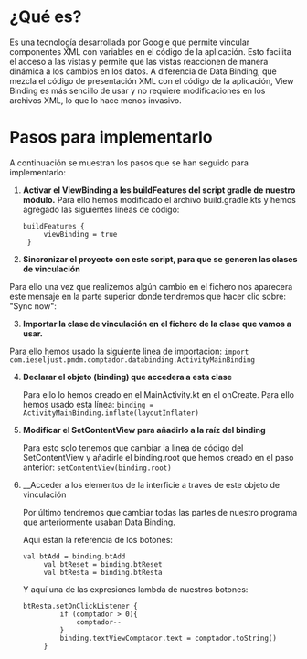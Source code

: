 # ¿Qué es?
Es una tecnología desarrollada por Google que permite vincular componentes XML con variables en el código de la aplicación. Esto facilita el acceso a las vistas y permite que las vistas reaccionen de manera dinámica a los cambios en los datos. A diferencia de Data Binding, que mezcla el código de presentación XML con el código de la aplicación, View Binding es más sencillo de usar y no requiere modificaciones en los archivos XML, lo que lo hace menos invasivo.

# Pasos para implementarlo
A continuación se muestran los pasos que se han seguido para implementarlo:
1. __Activar el ViewBinding a les buildFeatures del script gradle de nuestro módulo.__
   Para ello hemos modificado el archivo build.gradle.kts y hemos agregado las siguientes líneas de código:
   ```
   buildFeatures {
        viewBinding = true
    }
   ```
2. __Sincronizar el proyecto con este script, para que se generen las clases de vinculación__
   
  Para ello una vez que realizemos algún cambio en el fichero nos aparecera este mensaje en la parte superior donde tendremos que hacer clic sobre: "Sync now":

3. __Importar la clase de vinculación en el fichero de la clase que vamos a usar.__
   
  Para ello hemos usado la siguiente linea de importacion: `import com.ieseljust.pmdm.comptador.databinding.ActivityMainBinding`

4. __Declarar el objeto (binding) que accedera a esta clase__
   
   Para ello lo hemos creado en el MainActivity.kt en el onCreate. Para ello hemos usado esta línea: `binding = ActivityMainBinding.inflate(layoutInflater)`

5. __Modificar el SetContentView para añadirlo a la raíz del binding__

   Para esto solo tenemos que cambiar la linea de código del SetContentView y añadirle el binding.root que hemos creado en el paso anterior: `setContentView(binding.root)`

6. __Acceder a los elementos de la interficie a traves de este objeto de vinculación

   Por último tendremos que cambiar todas las partes de nuestro programa que anteriormente usaban Data Binding.

   Aqui estan la referencia de los botones:
   ```
   val btAdd = binding.btAdd
        val btReset = binding.btReset
        val btResta = binding.btResta
   ```
   Y aquí una de las expresiones lambda de nuestros botones:
   ```
   btResta.setOnClickListener {
            if (comptador > 0){
                comptador--
            }
            binding.textViewComptador.text = comptador.toString()
        }
   ```
   
